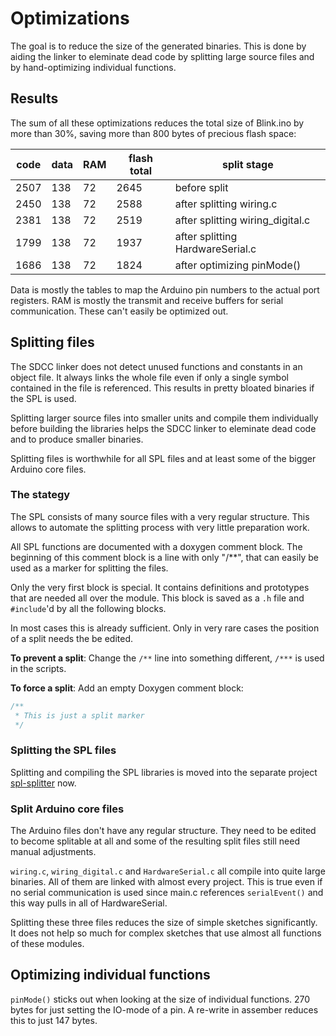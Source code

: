# Optimizations

The goal is to reduce the size of the generated binaries. This is done by
aiding the linker to eleminate dead code by splitting large source files and
by hand-optimizing individual functions.

## Results

The sum of all these optimizations reduces the total size of Blink.ino by
more than 30%, saving more than 800 bytes of precious flash space:

   code	 |  data|    RAM|  flash total	|split stage
   ----  |  ----|   ----|   ----	|------------
   2507	 |   138|     72|   2645	|before split
   2450	 |   138|     72|   2588	|after splitting wiring.c
   2381	 |   138|     72|   2519	|after splitting wiring_digital.c
   1799	 |   138|     72|   1937	|after splitting HardwareSerial.c
   1686	 |   138|     72|   1824	|after optimizing pinMode()

Data is mostly the tables to map the Arduino pin numbers to the actual port
registers. RAM is mostly the transmit and receive buffers for serial
communication. These can't easily be optimized out.


## Splitting files

The SDCC linker does not detect unused functions and constants in an object
file. It always links the whole file even if only a single symbol contained
in the file is referenced. This results in pretty bloated binaries if the
SPL is used.

Splitting larger source files into smaller units and compile them
individually before building the libraries helps the SDCC linker to
eleminate dead code and to produce smaller binaries.

Splitting files is worthwhile for all SPL files and at least some of the
bigger Arduino core files.


### The stategy

The SPL consists of many source files with a very regular structure. This
allows to automate the splitting process with very little preparation work.

All SPL functions are documented with a doxygen comment block. The beginning
of this comment block is a line with only "/**", that can easily be used as
a marker for splitting the files.

Only the very first block is special. It contains definitions and prototypes
that are needed all over the module. This block is saved as a `.h` file and
`#include`'d by all the following blocks.

In most cases this is already sufficient. Only in very rare cases the
position of a split needs the be edited.

**To prevent a split**: Change the `/**` line into something different, `/***`
is used in the scripts.

**To force a split**: Add an empty Doxygen comment block:
```c
/**
 * This is just a split marker
 */
```


### Splitting the SPL files

Splitting and compiling the SPL libraries is moved into the separate project
[spl-splitter](https://github.com/tenbaht/spl-splitter) now.



### Split Arduino core files

The Arduino files don't have any regular structure. They need to be edited
to become splitable at all and some of the resulting split files still need
manual adjustments.

`wiring.c`, `wiring_digital.c` and `HardwareSerial.c` all compile into quite
large binaries. All of them are linked with almost 
every project. This is true even if no serial communication is used since
main.c references `serialEvent()` and this way pulls in all of
HardwareSerial.

Splitting these three files reduces the size of simple sketches
significantly. It does not help so much for complex sketches that use almost
all functions of these modules.



## Optimizing individual functions

`pinMode()` sticks out when looking at the size of individual functions. 270
bytes for just setting the IO-mode of a pin. A re-write in assember reduces
this to just 147 bytes.
